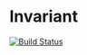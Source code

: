 # Invariant

[![Build Status](https://travis-ci.org/vidageek/invariant.svg?branch=master)](https://travis-ci.org/vidageek/invariant)
